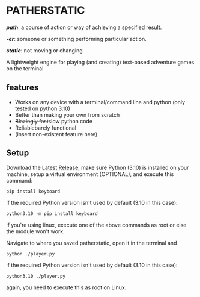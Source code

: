 # PATHERSTATIC
***path***: a course of action or way of achieving a specified result.

***-er***: someone or something performing particular action.

***static***: not moving or changing

A lightweight engine for playing (and creating) text-based adventure games on the terminal.
## features
- Works on any device with a terminal/command line and python (only tested on python 3.10)
- Better than making your own from scratch
- ~~Blazingly fast~~slow python code
- ~~Reliable~~barely functional
- (insert non-existent feature here)
## Setup
Download the [Latest Release](https://github.com/EraOSBeta/patherstatic/releases), make sure Python (3.10) is installed on your machine, setup a virtual environment (OPTIONAL), and execute this command:

`pip install keyboard`

if the required Python version isn't used by default (3.10 in this case):

`python3.10 -m pip install keyboard`

if you're using linux, execute one of the above commands as root or else the module won't work.

Navigate to where you saved patherstatic, open it in the terminal and

`python ./player.py`

if the required Python version isn't used by default (3.10 in this case):

`python3.10 ./player.py`

again, you need to execute this as root on Linux.
